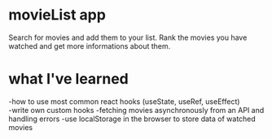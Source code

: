 # movieList app
Search for movies and add them to your list. Rank the movies you have watched and get more informations about them.


# what I've learned

-how to use most common react hooks (useState, useRef, useEffect)  
-write own custom hooks
-fetching movies asynchronously from an API and handling errors
-use localStorage in the browser to store data of watched movies
